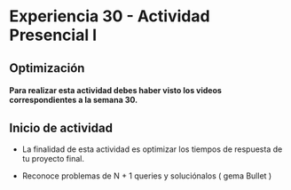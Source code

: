 # Experiencia 30 - Actividad Presencial I
## Optimización


#### Para realizar esta actividad debes haber visto los videos correspondientes a la semana 30.

## Inicio de actividad

- La finalidad de esta actividad es optimizar los tiempos de respuesta de tu proyecto final.

- Reconoce problemas de N + 1 queries y soluciónalos ( gema Bullet )
